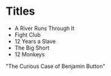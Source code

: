 # Titles

- A River Runs Through It
- Fight Club
- 12 Years a Slave
- The Big Short
- 12 Monkeys

"The Curious Case of Benjamin Button"

